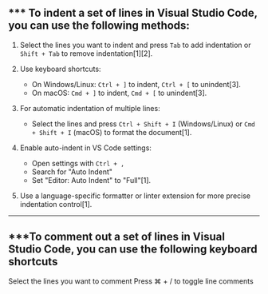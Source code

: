 
*** To indent a set of lines in Visual Studio Code, you can use the following methods:
---

1. Select the lines you want to indent and press `Tab` to add indentation or `Shift + Tab` to remove indentation[1][2].

2. Use keyboard shortcuts:
   - On Windows/Linux: `Ctrl + ]` to indent, `Ctrl + [` to unindent[3].
   - On macOS: `Cmd + ]` to indent, `Cmd + [` to unindent[3].

3. For automatic indentation of multiple lines:
   - Select the lines and press `Ctrl + Shift + I` (Windows/Linux) or `Cmd + Shift + I` (macOS) to format the document[1].

4. Enable auto-indent in VS Code settings:
   - Open settings with `Ctrl + ,`
   - Search for "Auto Indent"
   - Set "Editor: Auto Indent" to "Full"[1].

5. Use a language-specific formatter or linter extension for more precise indentation control[1].
---
***To comment out a set of lines in Visual Studio Code, you can use the following keyboard shortcuts
---
Select the lines you want to comment
Press ⌘ + / to toggle line comments

